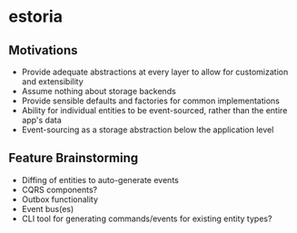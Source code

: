 # estoria

## Motivations

- Provide adequate abstractions at every layer to allow for customization and extensibility
- Assume nothing about storage backends
- Provide sensible defaults and factories for common implementations
- Ability for individual entities to be event-sourced, rather than the entire app's data
- Event-sourcing as a storage abstraction below the application level

## Feature Brainstorming

- Diffing of entities to auto-generate events
- CQRS components?
- Outbox functionality
- Event bus(es)
- CLI tool for generating commands/events for existing entity types?
